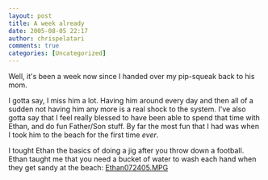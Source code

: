 ```yaml
---
layout: post
title: A week already
date: 2005-08-05 22:17
author: chrispelatari
comments: true
categories: [Uncategorized]
---
```

Well, it's been a week now since I handed over my pip-squeak back to his mom.

I gotta say, I miss him a lot. Having him around every day and then all of a sudden not having him any more is a real shock to the system. I've also gotta say that I feel really blessed to have been able to spend that time with Ethan, and do fun Father/Son stuff. By far the most fun that I had was when I took him to the beach for the first time <em>ever</em>.

I tought Ethan the basics of doing a jig after you throw down a football. Ethan taught me that you need a bucket of water to wash each hand when they get sandy at the beach: <a href="http://www.bluefenix.net/videos/Ethan072405.MPG">Ethan072405.MPG</a>
